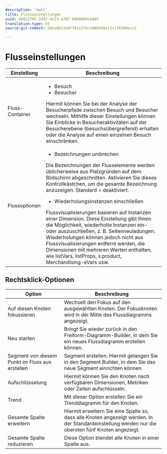 ```yaml
---
description: 'null'
title: Flusseinstellungen
uuid: 99822765-1d4f-4c23-a787-b089089cb8d7
translation-type: ht
source-git-commit: 16ba0b12e0f70112f4c10804d0a13c278388ecc2

---
```



# Flusseinstellungen

| Einstellung | Beschreibung |
|--- |--- |
| Fluss-Container | <ul><li>Besuch</li><li>Besucher</li></ul> Hiermit können Sie bei der Analyse der Besucherpfade zwischen Besuch und Besucher wechseln. Mithilfe dieser Einstellungen können Sie Einblicke in Besucheraktivitäten auf der Besucherebene (besuchsübergreifend) erhalten oder die Analyse auf einen einzelnen Besuch einschränken. |
| Flussoptionen | <ul><li>Bezeichnungen umbrechen</li></ul> Die Bezeichnungen der Flusselemente werden üblicherweise aus Platzgründen auf dem Bildschirm abgeschnitten. Aktivieren Sie dieses Kontrollkästchen, um die gesamte Bezeichnung anzuzeigen.  Standard = deaktiviert.<ul><li>Wiederholungsinstanzen einschließen</li></ul> Flussvisualisierungen basieren auf Instanzen einer Dimension. Diese Einstellung gibt Ihnen die Möglichkeit, wiederholte Instanzen ein- oder auszuschließen, z. B. Seitenneuladungen. Wiederholungen können jedoch nicht aus Flussvisualisierungen entfernt werden, die Dimensionen mit mehreren Werten enthalten, wie listVars, listProps, s.product, Merchandising-eVars usw. |

## Rechtsklick-Optionen

| Option | Beschreibung |
|--- |--- |
| Auf diesen Knoten fokussieren | Wechselt den Fokus auf den ausgewählten Knoten. Der Fokusknoten wird in der Mitte des Flussdiagramms angezeigt. |
| Neu starten | Bringt Sie wieder zurück in den Freiform-Diagramm-Builder, in dem Sie ein neues Flussdiagramm erstellen können. |
| Segment von diesem Punkt im Fluss aus erstellen | Segment erstellen. Hiermit gelangen Sie in den Segment Builder, in dem Sie das neue Segment einrichten können. |
| Aufschlüsselung | Hiermit können Sie den Knoten nach verfügbaren Dimensionen, Metriken oder Zeiten aufschlüsseln. |
| Trend | Mit dieser Option erstellen Sie ein Trenddiagramm für den Knoten. |
| Gesamte Spalte erweitern | Hiermit erweitern Sie eine Spalte so, dass alle Knoten angezeigt werden. In der Standardeinstellung werden nur die obersten fünf Knoten angezeigt. |
| Gesamte Spalte reduzieren | Diese Option blendet alle Knoten in einer Spalte aus. |

